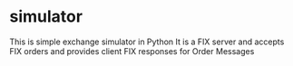 # simulator

This is simple exchange simulator in Python
It is a FIX server and accepts FIX orders and provides client FIX responses for Order Messages

